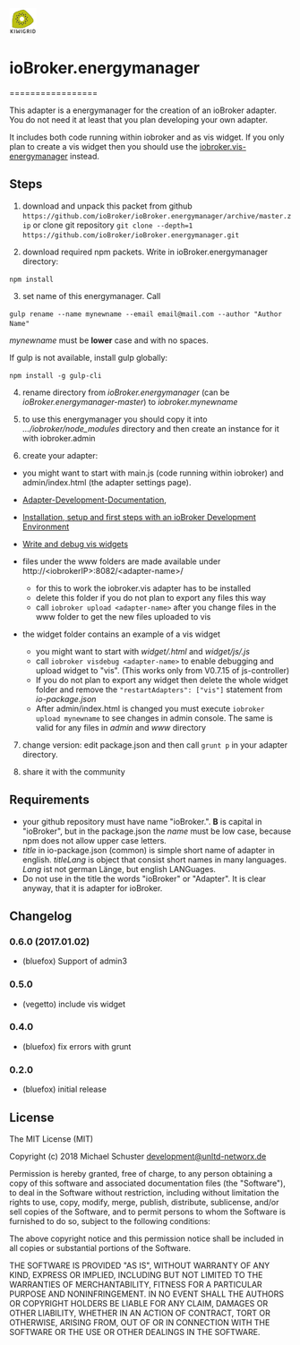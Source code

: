 ![Logo](admin/energymanager.png)
# ioBroker.energymanager
=================

This adapter is a energymanager for the creation of an ioBroker adapter. You do not need it at least that you plan developing your own adapter.

It includes both code running within iobroker and as vis widget. If you only plan to create a vis widget then you should use the [iobroker.vis-energymanager](https://github.com/ioBroker/ioBroker.vis-energymanager) instead.

## Steps 
1. download and unpack this packet from github ```https://github.com/ioBroker/ioBroker.energymanager/archive/master.zip```
  or clone git repository ```git clone --depth=1 https://github.com/ioBroker/ioBroker.energymanager.git```

2. download required npm packets. Write in ioBroker.energymanager directory:

  ```npm install```
  
3. set name of this energymanager. Call
  
  ```gulp rename --name mynewname --email email@mail.com --author "Author Name"```
  
  *mynewname* must be **lower** case and with no spaces.

  If gulp is not available, install gulp globally:
  
  ```npm install -g gulp-cli```
 
4. rename directory from *ioBroker.energymanager* (can be *ioBroker.energymanager-master*) to *iobroker.mynewname*

5. to use this energymanager you should copy it into *.../iobroker/node_modules* directory and then create an instance for it with iobroker.admin

6. create your adapter:

  * you might want to start with main.js (code running within iobroker) and admin/index.html (the adapter settings page).

  * [Adapter-Development-Documentation](https://github.com/ioBroker/ioBroker/wiki/Adapter-Development-Documentation),
  
  * [Installation, setup and first steps with an ioBroker Development Environment](https://github.com/ioBroker/ioBroker/wiki/Installation,-setup-and-first-steps-with-an-ioBroker-Development-Environment)
  
  * [Write and debug vis widgets](https://github.com/ioBroker/ioBroker/wiki/How-to-debug-vis-and-to-write-own-widget-set)
  
  * files under the www folders are made available under http://&lt;iobrokerIP&gt;:8082/&lt;adapter-name&gt;/
    * for this to work the iobroker.vis adapter has to be installed
    * delete this folder if you do not plan to export any files this way
    * call ```iobroker upload <adapter-name>``` after you change files in the www folder to get the new files uploaded to vis
  * the widget folder contains an example of a vis widget
    * you might want to start with *widget/<adapter-name>.html* and *widget/js/<adapter-name>.js*
    * call ```iobroker visdebug <adapter-name>``` to enable debugging and upload widget to "vis". (This works only from V0.7.15 of js-controller)
    * If you do not plan to export any widget then delete the whole widget folder and remove the ```"restartAdapters": ["vis"]``` statement from *io-package.json*
    * After admin/index.html is changed you must execute ```iobroker upload mynewname``` to see changes in admin console. The same is valid for any files in *admin* and *www* directory  

7. change version: edit package.json and then call ```grunt p``` in your adapter directory.
  
8. share it with the community

## Requirements
* your github repository must have name "ioBroker.<adaptername>". **B** is capital in "ioBroker", but in the package.json the *name* must be low case, because npm does not allow upper case letters.
* *title* in io-package.json (common) is simple short name of adapter in english. *titleLang* is object that consist short names in many languages. *Lang* ist not german Länge, but english LANGuages.
* Do not use in the title the words "ioBroker" or "Adapter". It is clear anyway, that it is adapter for ioBroker.   

## Changelog

### 0.6.0 (2017.01.02)
* (bluefox) Support of admin3

### 0.5.0
* (vegetto) include vis widget

### 0.4.0
* (bluefox) fix errors with grunt

### 0.2.0
* (bluefox) initial release

## License
The MIT License (MIT)

Copyright (c) 2018 Michael Schuster <development@unltd-networx.de>

Permission is hereby granted, free of charge, to any person obtaining a copy
of this software and associated documentation files (the "Software"), to deal
in the Software without restriction, including without limitation the rights
to use, copy, modify, merge, publish, distribute, sublicense, and/or sell
copies of the Software, and to permit persons to whom the Software is
furnished to do so, subject to the following conditions:

The above copyright notice and this permission notice shall be included in
all copies or substantial portions of the Software.

THE SOFTWARE IS PROVIDED "AS IS", WITHOUT WARRANTY OF ANY KIND, EXPRESS OR
IMPLIED, INCLUDING BUT NOT LIMITED TO THE WARRANTIES OF MERCHANTABILITY,
FITNESS FOR A PARTICULAR PURPOSE AND NONINFRINGEMENT. IN NO EVENT SHALL THE
AUTHORS OR COPYRIGHT HOLDERS BE LIABLE FOR ANY CLAIM, DAMAGES OR OTHER
LIABILITY, WHETHER IN AN ACTION OF CONTRACT, TORT OR OTHERWISE, ARISING FROM,
OUT OF OR IN CONNECTION WITH THE SOFTWARE OR THE USE OR OTHER DEALINGS IN
THE SOFTWARE.
